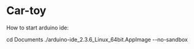 # Car-toy

How to start arduino ide:

cd Documents
./arduino-ide_2.3.6_Linux_64bit.AppImage --no-sandbox
